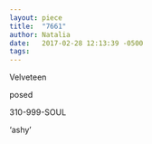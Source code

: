 ```yaml
---
layout: piece
title:  "7661"
author: Natalia
date:   2017-02-28 12:13:39 -0500
tags:
---
```


Velveteen

posed

310-999-SOUL

‘ashy’
